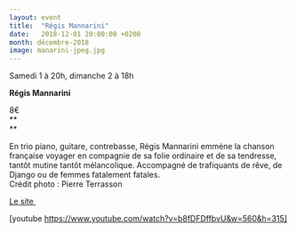 ```yaml
---
layout: event
title:  "Régis Mannarini"
date:   2018-12-01 20:00:00 +0200
month: décembre-2018
image: manarini-jpeg.jpg
---
```




Samedi 1 à 20h, dimanche 2 à 18h

<b>Régis Mannarini</b>

8€<br /> **  
** 

En trio piano, guitare, contrebasse, Régis Mannarini emmène la chanson française voyager en compagnie de sa folie ordinaire et de sa tendresse, tantôt mutine tantôt mélancolique. Accompagné de trafiquants de rêve, de Django ou de femmes fatalement fatales.<br /> Crédit photo : Pierre Terrasson

[Le site ](http://regismannarini.com/)

[youtube https://www.youtube.com/watch?v=b8fDFDffbvU&w=560&h=315]